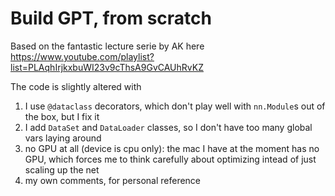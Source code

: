 # Build GPT, from scratch

Based on the fantastic lecture serie by AK here https://www.youtube.com/playlist?list=PLAqhIrjkxbuWI23v9cThsA9GvCAUhRvKZ

The code is slightly altered with
1. I use `@dataclass` decorators, which don't play well with `nn.Module`s out of the box, but I fix it
1. I add `DataSet` and `DataLoader` classes, so I don't have too many global vars laying around
1. no GPU at all (device is cpu only): the mac I have at the moment has no GPU, which forces me to think carefully about optimizing intead of just scaling up the net
1. my own comments, for personal reference

